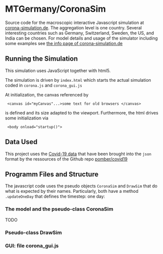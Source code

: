 # MTGermany/CoronaSim

Source code for the macroscopic interactive Javascript simulation at
[corona-simulation.de](https://corona-simulation.de). The aggregation
level is one country. Several interesting countries such as Germany,
Switzerland, Sweden, the US, and India can be chosen. For model details
and usage of the simulator including some examples see [the info page of corona-simulation.de](https://corona-simulation.de/info.html)

## Running the Simulation

This simulation uses JavaScript together with html5.

The simulation is driven by `index.html` which starts the actual
simulation coded in `corona.js` and `corona_gui.js`

At initialization, the canvas referenced by
```
 <canvas id="myCanvas"...>some text for old browsers </canvas>
```
is defined and its size adapted to the viewport. Furthermore, the html
drives some initialization via

```
 <body onload="startup()"> 
```

## Data Used 

This project uses the [Covid-19
data](https://pomber.github.io/covid19/timeseries.json) that have been
brought into the `json` format by the ressources of the Github repo [pomber/covid19](https://github.com/pomber/covid19)

## Programm Files and Structure

The javascript code uses the pseudo objects `CoronaSim` and
`DrawSim` that do what is expected by their names. Particularly,
both have a method `.updateOneDay` that defines the timestep:
one day:

### The model and the pseudo-class CoronaSim

TODO

### Pseudo-class DrawSim

### GUI: file corona_gui.js

